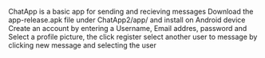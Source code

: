 ChatApp is a basic app for sending and recieving messages
Download the app-release.apk file under ChatApp2/app/  and install on Android device
Create an account by entering a Username, Email addres, password and Select a profile picture, the click register
select another user to message by clicking new message and selecting the user
